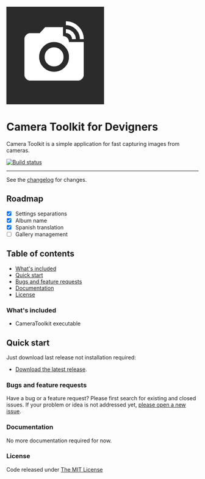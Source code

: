 ![logo](https://raw.githubusercontent.com/ennerperez/camera-toolkit/master/.editoricon.png)

# Camera Toolkit for Devigners

Camera Toolkit is a simple application for fast capturing images from cameras.

[![Build status](https://ci.appveyor.com/api/projects/status/59jrgu2cvdorne9u?svg=true)](https://ci.appveyor.com/project/ennerperez/camera-toolkit)

---------------------------------------

See the [changelog](CHANGELOG.md) for changes.

## Roadmap

- [x] Settings separations
- [x] Album name
- [x] Spanish translation
- [ ] Gallery management

## Table of contents

* [What's included](#whats-included)
* [Quick start](#quick-start)
* [Bugs and feature requests](#bugs-and-feature-requests)
* [Documentation](#documentation)
* [License](#license)

### What's included

- CameraToolkit executable

## Quick start

Just download last release not installation required:

* [Download the latest release](https://github.com/ennerperez/camera-toolkit/releases/).

### Bugs and feature requests

Have a bug or a feature request? Please first search for existing and closed issues. If your problem or idea is not addressed yet, [please open a new issue](https://github.com/ennerperez/camera-toolkit/issues/new).

### Documentation

No more documentation required for now.

### License

Code released under [The MIT License](LICENSE)